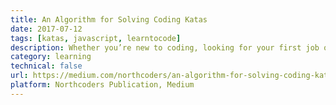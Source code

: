 ```yaml
---
title: An Algorithm for Solving Coding Katas
date: 2017-07-12
tags: [katas, javascript, learntocode]
description: Whether you’re new to coding, looking for your first job or already moving up the software career ladder, continuing to flex your problem solving skills is hugely important. Here's a guide to help you do just that!
category: learning
technical: false
url: https://medium.com/northcoders/an-algorithm-for-solving-coding-katas-ab6f2ed6a6b8
platform: Northcoders Publication, Medium
---
```

